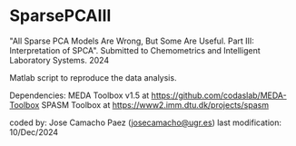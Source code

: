 # SparsePCAIII
"All Sparse PCA Models Are Wrong, But Some Are Useful. Part III: Interpretation of SPCA". Submitted to Chemometrics and Intelligent Laboratory Systems. 2024

Matlab script to reproduce the data analysis.

Dependencies: MEDA Toolbox v1.5 at https://github.com/codaslab/MEDA-Toolbox
              SPASM Toolbox at https://www2.imm.dtu.dk/projects/spasm

coded by: Jose Camacho Paez (josecamacho@ugr.es)
last modification: 10/Dec/2024
